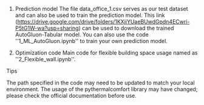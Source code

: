 1. Prediction model
   The file data_office_1.csv serves as our test dataset and can also be used to train the prediction model.
   This link (https://drive.google.com/drive/folders/1KXjiYUaeBUwdGpdn4ECwri-P5tG1W-wa?usp=sharing) can be used to download the trained AutoGluon-Tabular model.
   You can also use the code ''1_ML_AutoGluon.ipynb'' to train your own prediction model.

2. Optimization code
   Main code for flexible building space usage named as ''2_Flexible_wall.ipynb''.

Tips

The path specified in the code may need to be updated to match your local environment.
The usage of the pythermalcomfort library may have changed; please check the official documentation before use.

